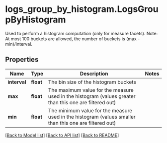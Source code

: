 # logs_group_by_histogram.LogsGroupByHistogram

Used to perform a histogram computation (only for measure facets). Note: At most 100 buckets are allowed, the number of buckets is (max - min)/interval.
## Properties
Name | Type | Description | Notes
------------ | ------------- | ------------- | -------------
**interval** | **float** | The bin size of the histogram buckets | 
**max** | **float** | The maximum value for the measure used in the histogram (values greater than this one are filtered out) | 
**min** | **float** | The minimum value for the measure used in the histogram (values smaller than this one are filtered out) | 

[[Back to Model list]](README.md#documentation-for-models) [[Back to API list]](README.md#documentation-for-api-endpoints) [[Back to README]](README.md)


